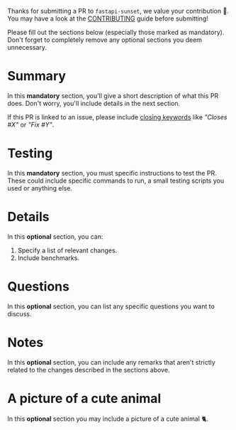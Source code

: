 <!-- markdownlint-disable MD025 MD041 -->

Thanks for submitting a PR to `fastapi-sunset`, we value your contribution 🚀. You may have a look at
the [CONTRIBUTING](/sebastian-correa/fastapi-sunset/CONTRIBUTING.md) guide before submitting!

Please fill out the sections below (especially those marked as mandatory). Don't forget to completely
remove any optional sections you deem unnecessary.

# Summary

In this **mandatory** section, you'll give a short description of what this PR does. Don't worry,
you'll include details in the next section.

If this PR is linked to an issue, please include [closing keywords](https://docs.github.com/en/issues/tracking-your-work-with-issues/linking-a-pull-request-to-an-issue#linking-a-pull-request-to-an-issue-using-a-keyword)
like *"Closes #X"* or *"Fix #Y"*.

# Testing

In this **mandatory** section, you must  specific instructions to test the PR. These could include
specific commands to run, a small testing scripts you used or anything else.

# Details

In this **optional** section, you can:

1. Specify a list of relevant changes.
1. Include benchmarks.

# Questions

In this **optional** section, you can list any specific questions you want to discuss.

# Notes

In this **optional** section, you can include any remarks that aren't strictly related to the changes
described in the sections above.

# A picture of a cute animal

In this **optional** section you may include a picture of a cute animal 🐈.

